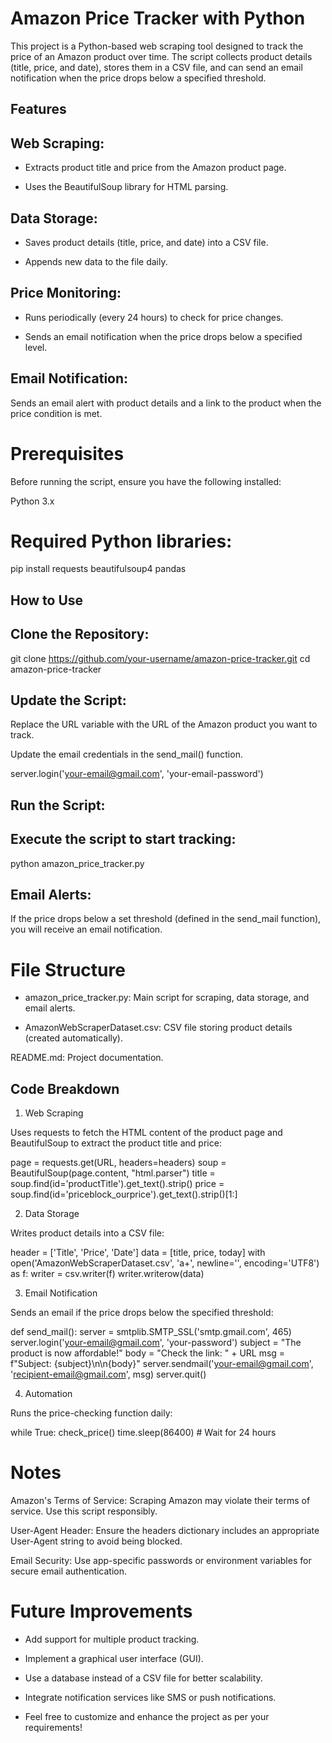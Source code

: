 #  Amazon Price Tracker with Python

This project is a Python-based web scraping tool designed to track the price of an Amazon product over time. The script collects product details (title, price, and date), stores them in a CSV file, and can send an email notification when the price drops below a specified threshold.

## Features

## Web Scraping:

- Extracts product title and price from the Amazon product page.

- Uses the BeautifulSoup library for HTML parsing.

## Data Storage:

- Saves product details (title, price, and date) into a CSV file.

- Appends new data to the file daily.

## Price Monitoring:

- Runs periodically (every 24 hours) to check for price changes.

- Sends an email notification when the price drops below a specified level.

## Email Notification:

Sends an email alert with product details and a link to the product when the price condition is met.

# Prerequisites

Before running the script, ensure you have the following installed:

Python 3.x

# Required Python libraries:

pip install requests beautifulsoup4 pandas

## How to Use

## Clone the Repository:

git clone https://github.com/your-username/amazon-price-tracker.git
cd amazon-price-tracker

## Update the Script:

Replace the URL variable with the URL of the Amazon product you want to track.

Update the email credentials in the send_mail() function.

server.login('your-email@gmail.com', 'your-email-password')

## Run the Script:
## Execute the script to start tracking:

python amazon_price_tracker.py

## Email Alerts:
If the price drops below a set threshold (defined in the send_mail function), you will receive an email notification.

# File Structure

- amazon_price_tracker.py: Main script for scraping, data storage, and email alerts.

- AmazonWebScraperDataset.csv: CSV file storing product details (created automatically).

README.md: Project documentation.

## Code Breakdown

1. Web Scraping

Uses requests to fetch the HTML content of the product page and BeautifulSoup to extract the product title and price:

page = requests.get(URL, headers=headers)
soup = BeautifulSoup(page.content, "html.parser")
title = soup.find(id='productTitle').get_text().strip()
price = soup.find(id='priceblock_ourprice').get_text().strip()[1:]

2. Data Storage

Writes product details into a CSV file:

header = ['Title', 'Price', 'Date']
data = [title, price, today]
with open('AmazonWebScraperDataset.csv', 'a+', newline='', encoding='UTF8') as f:
    writer = csv.writer(f)
    writer.writerow(data)

3. Email Notification

Sends an email if the price drops below the specified threshold:

def send_mail():
    server = smtplib.SMTP_SSL('smtp.gmail.com', 465)
    server.login('your-email@gmail.com', 'your-password')
    subject = "The product is now affordable!"
    body = "Check the link: " + URL
    msg = f"Subject: {subject}\n\n{body}"
    server.sendmail('your-email@gmail.com', 'recipient-email@gmail.com', msg)
    server.quit()

4. Automation

Runs the price-checking function daily:

while True:
    check_price()
    time.sleep(86400)  # Wait for 24 hours

# Notes

Amazon's Terms of Service: Scraping Amazon may violate their terms of service. Use this script responsibly.

User-Agent Header: Ensure the headers dictionary includes an appropriate User-Agent string to avoid being blocked.

Email Security: Use app-specific passwords or environment variables for secure email authentication.

# Future Improvements

- Add support for multiple product tracking.

- Implement a graphical user interface (GUI).

- Use a database instead of a CSV file for better scalability.

- Integrate notification services like SMS or push notifications.

- Feel free to customize and enhance the project as per your requirements!

